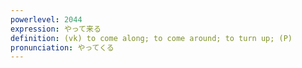 ```yaml
---
powerlevel: 2044
expression: やって来る
definition: (vk) to come along; to come around; to turn up; (P)
pronunciation: やってくる
---
```

